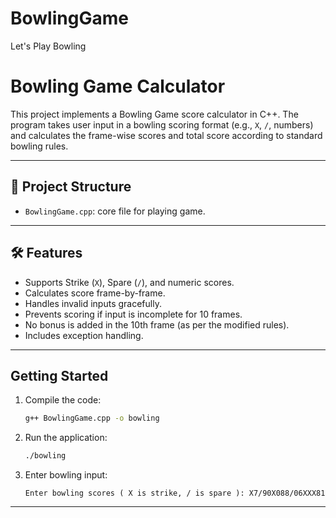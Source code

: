 # BowlingGame
Let's Play Bowling
# Bowling Game Calculator 

This project implements a Bowling Game score calculator in C++. The program takes user input in a bowling scoring format (e.g., `X`, `/`, numbers) and calculates the frame-wise scores and total score according to standard bowling rules.

---

## 📂 Project Structure

- `BowlingGame.cpp`: core file for playing game.


---

## 🛠 Features

- Supports Strike (`X`), Spare (`/`), and numeric scores.
- Calculates score frame-by-frame.
- Handles invalid inputs gracefully.
- Prevents scoring if input is incomplete for 10 frames.
- No bonus is added in the 10th frame (as per the modified rules).
- Includes exception handling.

---
## Getting Started

1. Compile the code:
    ```bash
    g++ BowlingGame.cpp -o bowling
    ```

2. Run the application:
    ```bash
    ./bowling
    ```

3. Enter bowling input:
    ```
    Enter bowling scores ( X is strike, / is spare ): X7/90X088/06XXX81
    ```

---
